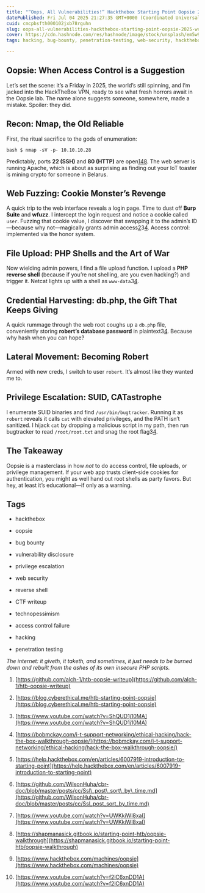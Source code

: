 ```yaml
---
title: "“Oops, All Vulnerabilities!” Hackthebox Starting Point Oopsie 2025 writeup"
datePublished: Fri Jul 04 2025 21:27:35 GMT+0000 (Coordinated Universal Time)
cuid: cmcpbsfth000102jxb78rguhn
slug: oops-all-vulnerabilities-hackthebox-starting-point-oopsie-2025-writeup
cover: https://cdn.hashnode.com/res/hashnode/image/stock/unsplash/em5w9_xj3uU/upload/813bfe980b8817f58828a6df31a9f0b6.jpeg
tags: hacking, bug-bounty, penetration-testing, web-security, hackthebox, reverse-shell, ctf-writeup, privilege-escalation, oopsie, vulnerability-disclosure, technopessimism, access-control-failure

---
```


## Oopsie: When Access Control is a Suggestion

Let’s set the scene: it’s a Friday in 2025, the world’s still spinning, and I’m jacked into the HackTheBox VPN, ready to see what fresh horrors await in the Oopsie lab. The name alone suggests someone, somewhere, made a mistake. Spoiler: they did.

## Recon: Nmap, the Old Reliable

First, the ritual sacrifice to the gods of enumeration:

```plaintext
bash $ nmap -sV -p- 10.10.10.28
```

Predictably, ports **22 (SSH)** and **80 (HTTP)** are open[1](https://github.com/alch-1/htb-oopsie-writeup)[4](https://bobmckay.com/i-t-support-networking/ethical-hacking/hack-the-box-walkthrough-oopsie/)[8](https://shapmanasick.gitbook.io/starting-point-htb/oopsie-walkthrough). The web server is running Apache, which is about as surprising as finding out your IoT toaster is mining crypto for someone in Belarus.

## Web Fuzzing: Cookie Monster’s Revenge

A quick trip to the web interface reveals a login page. Time to dust off **Burp Suite** and **wfuzz**. I intercept the login request and notice a cookie called `user`. Fuzzing that cookie value, I discover that swapping it to the admin’s ID—because why not—magically grants admin access[2](https://blog.cyberethical.me/htb-starting-point-oopsie)3[4](https://bobmckay.com/i-t-support-networking/ethical-hacking/hack-the-box-walkthrough-oopsie/). Access control: implemented via the honor system.

## File Upload: PHP Shells and the Art of War

Now wielding admin powers, I find a file upload function. I upload a **PHP reverse shell** (because if you’re not shelling, are you even hacking?) and trigger it. Netcat lights up with a shell as `www-data`3[4](https://bobmckay.com/i-t-support-networking/ethical-hacking/hack-the-box-walkthrough-oopsie/).

## Credential Harvesting: db.php, the Gift That Keeps Giving

A quick rummage through the web root coughs up a `db.php` file, conveniently storing **robert’s database password** in plaintext3[4](https://bobmckay.com/i-t-support-networking/ethical-hacking/hack-the-box-walkthrough-oopsie/). Because why hash when you can hope?

## Lateral Movement: Becoming Robert

Armed with new creds, I switch to user `robert`. It’s almost like they wanted me to.

## Privilege Escalation: SUID, CATastrophe

I enumerate SUID binaries and find `/usr/bin/bugtracker`. Running it as `robert` reveals it calls `cat` with elevated privileges, and the PATH isn’t sanitized. I hijack `cat` by dropping a malicious script in my path, then run bugtracker to read `/root/root.txt` and snag the root flag3[4](https://bobmckay.com/i-t-support-networking/ethical-hacking/hack-the-box-walkthrough-oopsie/).

## The Takeaway

Oopsie is a masterclass in how *not* to do access control, file uploads, or privilege management. If your web app trusts client-side cookies for authentication, you might as well hand out root shells as party favors. But hey, at least it’s educational—if only as a warning.

## Tags

* hackthebox
    
* oopsie
    
* bug bounty
    
* vulnerability disclosure
    
* privilege escalation
    
* web security
    
* reverse shell
    
* CTF writeup
    
* technopessimism
    
* access control failure
    
* hacking
    
* penetration testing
    

*The internet: it giveth, it taketh, and sometimes, it just needs to be burned down and rebuilt from the ashes of its own insecure PHP scripts.*

1. [https://github.com/alch-1/htb-oopsie-writeup](https://github.com/alch-1/htb-oopsie-writeup)
    
2. [https://blog.cyberethical.me/htb-starting-point-oopsie](https://blog.cyberethical.me/htb-starting-point-oopsie)
    
3. [https://www.youtube.com/watch?v=ShQUD1j10MA](https://www.youtube.com/watch?v=ShQUD1j10MA)
    
4. [https://bobmckay.com/i-t-support-networking/ethical-hacking/hack-the-box-walkthrough-oopsie/](https://bobmckay.com/i-t-support-networking/ethical-hacking/hack-the-box-walkthrough-oopsie/)
    
5. [https://help.hackthebox.com/en/articles/6007919-introduction-to-starting-point](https://help.hackthebox.com/en/articles/6007919-introduction-to-starting-point)
    
6. [https://github.com/WilsonHuha/cbr-doc/blob/master/posts/cc/Ssl\_post\_sort\_by\_time.md](https://github.com/WilsonHuha/cbr-doc/blob/master/posts/cc/Ssl_post_sort_by_time.md)
    
7. [https://www.youtube.com/watch?v=UWKkiWl8xaI](https://www.youtube.com/watch?v=UWKkiWl8xaI)
    
8. [https://shapmanasick.gitbook.io/starting-point-htb/oopsie-walkthrough](https://shapmanasick.gitbook.io/starting-point-htb/oopsie-walkthrough)
    
9. [https://www.hackthebox.com/machines/oopsie](https://www.hackthebox.com/machines/oopsie)
    
10. [https://www.youtube.com/watch?v=f2lC6xnDD1A](https://www.youtube.com/watch?v=f2lC6xnDD1A)